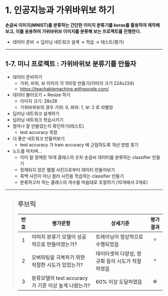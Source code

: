 # 1. 인공지능과 가위바위보 하기
**손글씨 이미지(MNIST)를 분류하는 간단한 이미지 분류기를 keras를 활용하여 제작해 보고, 이를 응용하여 가위바위보 이미지를 분류해 보는 프로젝트를 진행한다.**

- 데이터 준비 → 딥러닝 네트워크 설계 → 학습 → 테스트(평가)

---
## 1-7. 미니 프로젝트 : 가위바위보 분류기를 만들자
- 데이터 준비하기
  - 가위, 바위, 보 이미지 각 100장 만들기(이미지 크기 224x224)
  - https://teachablemachine.withgoogle.com/
- 데이터 불러오기 + Resize 하기
  - 이미지 크기: 28x28
  - 가위바위보의 경우 가위: 0, 바위: 1, 보: 2 로 라벨링
- 딥러닝 네트워크 설계하기
- 딥러닝 네트워크 학습시키기
- 얼마나 잘 만들었는지 확인하기(테스트)
  - test accuracy 측정
- 더 좋은 네트워크 만들어보기
  - test accuracy 가 train accuracy 에 근접하도록 개선 방법 찾기
- 노드를 마치며...
  - 이미 잘 정제된 10개 클래스의 숫자 손글씨 데이터를 분류하는 classifier 만들기
  - 정제되지 않은 웹캠 사진으로부터 데이터 만들어보기
  - 흑백 사진이 아닌 컬러 사진을 학습하는 classifier 만들기
  - 분류하고자 하는 클래스의 개수를 마음대로 조절하기 (10개에서 3개로)

---
>## **루브릭**
>|번호|평가문항|상세기준|평가결과|
>|:---:|---|---|:---:|
>|1|이미지 분류기 모델이 성공적으로 만들어졌는가?|트레이닝이 정상적으로 수행되었음|⭐|
>|2|오버피팅을 극복하기 위한 적절한 시도가 있었는가?|데이터셋의 다양성, 정규화 등의 시도가 적절하였음|⭐|
>|3|분류모델의 test accuracy가 기준 이상 높게 나왔는가?|60% 이상 도달하였음|☆|
